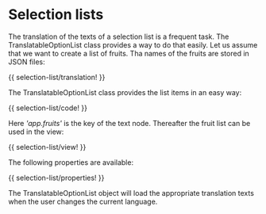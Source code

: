 <!-- ======================================================================
--- Search engine
title:          Selection lists
keywords:       selection, list
description:    Selection lists in ng-translation.
--- Menu system
order:          50
text:           Selection lists
hidden:         false
umbel:          false
--- Page properties
id:             
document:       
layout:         layout-2-left
$-left:         #side-menu
searchable:     true
--- Side menu
side-menu-root:     /documentation
side-menu-header:   Documentation
side-menu-top:      
side-menu-depth:    2
======================================================================= -->

# Selection lists

The translation of the texts of a selection list is a frequent task. The
TranslatableOptionList class provides a way to do that easily. Let us assume
that we want to create a list of fruits. Tha names of the fruits are stored
in JSON files:

{{ selection-list/translation! }}

The TranslatableOptionList class provides the list items in an easy way:

{{ selection-list/code! }}

Here _'app.fruits'_ is the key of the text node. Thereafter the fruit
list can be used in the view:

{{ selection-list/view! }}

The following properties are available:

{{ selection-list/properties! }}

The TranslatableOptionList object will load the appropriate translation texts
when the user changes the current language.
